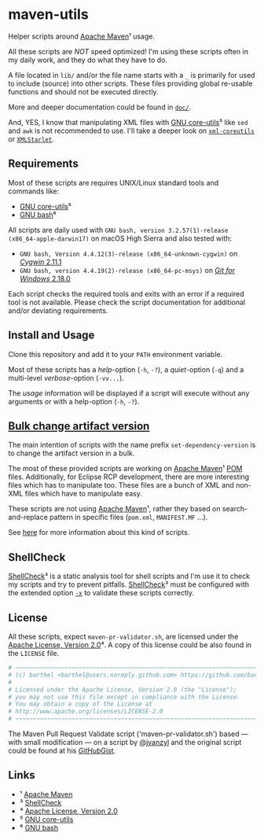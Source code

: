 # maven-utils

Helper scripts around [Apache Maven][maven]¹ usage.

All these scripts are *NOT* speed optimized!
I'm using these scripts often in my daily work, and they do what they have to do.

A file located in `lib/` and/or the file name starts with a `_` is primarily for used to include (source) into other scripts. These files providing global re-usable functions and should not be executed directly.

More and deeper documentation could be found in [`doc/`](./doc/).

And, YES, I know that manipulating XML files with [GNU core-utils][core-utils]⁵ like `sed` and `awk` is not recommended to use.
I'll take a deeper look on [`xml-coreutils`][xml-coreutils] or [`XMLStarlet`][xmlstarlet].

## Requirements

Most of these scripts are requires UNIX/Linux standard tools and commands like:

* [GNU core-utils][core-utils]⁵
* [GNU bash][bash]⁶

All scripts are daily used with `GNU bash, version 3.2.57(1)-release (x86_64-apple-darwin17)` on macOS High Sierra and also tested with:

* `GNU bash, Version 4.4.12(3)-release (x86_64-unknown-cygwin)` on [_Cygwin_ 2.11.1][cygwin]
* `GNU bash, version 4.4.19(2)-release (x86_64-pc-msys)` on [_Git for Windows_ 2.18.0][git-bash]

Each script checks the required tools and exits with an error if a required tool is not available.
Please check the script documentation for additional and/or deviating requirements.

## Install and Usage

Clone this repository and add it to your `PATH` environment variable.

Most of these scripts has a _help_-option (`-h`, `-?`), a _quiet_-option (`-q`) and a multi-level _verbose_-option (`-vv...`).

The _usage_ information will be displayed if a script will execute without any arguments or with a help-option (`-h`, `-?`).

## [Bulk change artifact version](./doc/set-dependency-version.md "doc/set-dependency-version.md")

The main intention of scripts with the name prefix `set-dependency-version` is to change the artifact version in a bulk.

The most of these provided scripts are working on [Apache Maven][maven]¹ [POM][maven-pom] files.
Additionally, for Eclipse RCP development, there are more interesting files which has to manipulate too.
These files are a bunch of XML and non-XML files which have to manipulate easy.

These scripts are not using [Apache Maven][maven]¹, rather they based on search-and-replace pattern in specific files (`pom.xml`, `MANIFEST.MF` ...).

See [here](./doc/set-dependency-version.md "doc/set-dependency-version.md") for more information about this kind of scripts.

## ShellCheck

[ShellCheck][shellcheck]³ is a static analysis tool for shell scripts and I'm use it to check my scripts and try to prevent pitfalls.
[ShellCheck][shellcheck]³ must be configured with the extended option [`-x`][SC1091] to validate these scripts correctly.

## License

All these scripts, expect `maven-pr-validator.sh`, are licensed under the [Apache License, Version 2.0][apl]⁴.
A copy of this license could be also found in the `LICENSE` file.

```bash
# ~~~~~~~~~~~~~~~~~~~~~~~~~~~~~~~~~~~~~~~~~~~~~~~~~~~~~~~~~~~~~~~~~~~~~~~~~
# (c) barthel <barthel@users.noreply.github.com> https://github.com/barthel
#
# Licensed under the Apache License, Version 2.0 (the "License");
# you may not use this file except in compliance with the License.
# You may obtain a copy of the License at
# http://www.apache.org/licenses/LICENSE-2.0
# ~~~~~~~~~~~~~~~~~~~~~~~~~~~~~~~~~~~~~~~~~~~~~~~~~~~~~~~~~~~~~~~~~~~~~~~~~
```

The Maven Pull Request Validate script ('maven-pr-validator.sh') based — with small modification — on a script by [@jvanzyl][jvanzyl] and the original script could be found at his [*GitHub*Gist][maven-pr-validator].

## Links

[//]: # "https://unicode-table.com/en/blocks/superscripts-and-subscripts/"

* ¹ [Apache Maven][maven]
* ³ [ShellCheck][shellcheck]
* ⁴ [Apache License, Version 2.0][apl]
* ⁵ [GNU core-utils][core-utils]
* ⁶ [GNU bash][bash]

[maven]:https://maven.apache.org
[maven-pom]:https://maven.apache.org/pom.html#What_is_the_POM
[p2-maven-plugin]:https://github.com/reficio/p2-maven-plugin
[shellcheck]:https://www.shellcheck.net
[SC1091]:https://github.com/koalaman/shellcheck/wiki/SC1091
[apl]:http://www.apache.org/licenses/LICENSE-2.0
[maven-pr-validator]:https://gist.github.com/jvanzyl/16da25976f8ad27293fa
[jvanzyl]:https://github.com/jvanzyl
[core-utils]:https://www.gnu.org/software/coreutils/manual/coreutils.html
[bash]:https://www.gnu.org/software/bash/bash.html
[git-bash]:https://git-scm.com/download/win
[cygwin]:https://cygwin.com/install.html
[xml-coreutils]:http://xml-coreutils.sourceforge.net/introduction.html
[xmlstarlet]:http://xmlstar.sourceforge.net/

